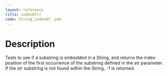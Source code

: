 ```yaml
---
layout: reference
title: indexOf()
code: String_indexOf_.pde
---
```


# Description

Tests to see if a substring is embedded in a String, and returns the index position of the first occurrence of the substring defined in the str parameter. If the str substring is not found within the String, -1 is returned.

